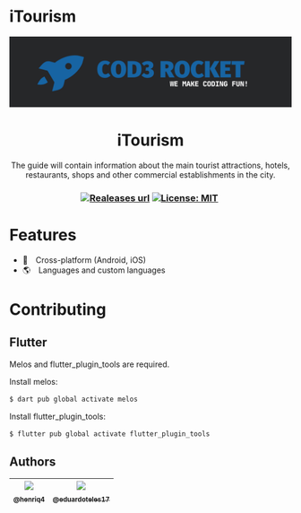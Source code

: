 # iTourism

<p align="center">
  <img src="./assets/branding/cod3rocket_logo.png" />
</p>

<h1 align="center">iTourism</h1>

<p align="center">
The guide will contain information about the main tourist attractions, hotels, restaurants, shops and other commercial establishments in the city.
</p>

<h3 style="display: flex; gap: 4px; justify-content: center">
  <!-- Version -->
  <a href="#">
    <img alt="Realeases url" src="https://img.shields.io/github/v/release/cod3rocket/iTourism?style=for-the-badge&labelColor=1C1E26&color=1764a3">
  </a>  

 <!-- License -->
  <a href="./LICENSE" target="_blank">
    <img alt="License: MIT" src="https://img.shields.io/badge/license%20-MIT-1C1E26?style=for-the-badge&labelColor=1C1E26&color=1764a3">
  </a>

  <!-- Stars count -->
  <a href="https://github.com/cod3rocket/iTourism/stargazers" target="_blank">
    <img alt="" src="https://img.shields.io/github/stars/cod3rocket/iTourism?style=for-the-badge&labelColor=1C1E26&color=1764a3">
  </a>
</h3>

# Features

- 🚀 Cross-platform (Android, iOS)
- 🌎 Languages and custom languages

# Contributing

## Flutter

Melos and flutter_plugin_tools are required.

Install melos:

```bash
$ dart pub global activate melos
```

Install flutter_plugin_tools:

```bash
$ flutter pub global activate flutter_plugin_tools
```

## Authors

|[<img src="https://github.com/henriq4.png?size=150" width=150><br><sub>@henriq4</sub>](https://github.com/henriq4) | [<img src="https://github.com/eduardoteles17.png?size=150" width=150><br><sub>@eduardoteles17</sub>](https://github.com/eduardoteles17) |
|-|-|
